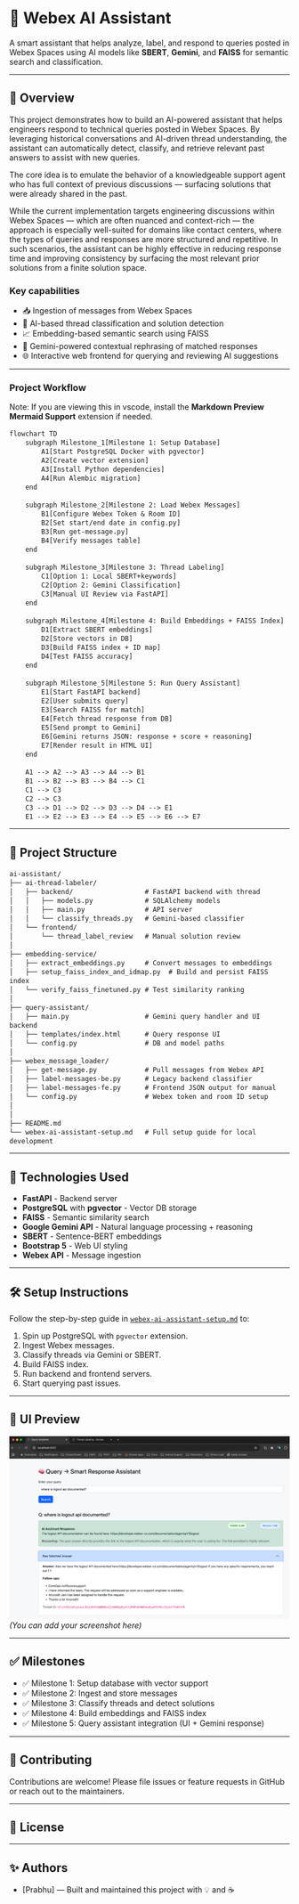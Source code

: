 
# 🤖 Webex AI Assistant

A smart assistant that helps analyze, label, and respond to queries posted in Webex Spaces using AI models like **SBERT**, **Gemini**, and **FAISS** for semantic search and classification.

---

## 🚀 Overview

This project demonstrates how to build an AI-powered assistant that helps engineers respond to technical queries posted in Webex Spaces. By leveraging historical conversations and AI-driven thread understanding, the assistant can automatically detect, classify, and retrieve relevant past answers to assist with new queries.

The core idea is to emulate the behavior of a knowledgeable support agent who has full context of previous discussions — surfacing solutions that were already shared in the past.

While the current implementation targets engineering discussions within Webex Spaces — which are often nuanced and context-rich — the approach is especially well-suited for domains like contact centers, where the types of queries and responses are more structured and repetitive. In such scenarios, the assistant can be highly effective in reducing response time and improving consistency by surfacing the most relevant prior solutions from a finite solution space.

### Key capabilities
- 📥 Ingestion of messages from Webex Spaces  
- 🧠 AI-based thread classification and solution detection  
- 📈 Embedding-based semantic search using FAISS  
- 📝 Gemini-powered contextual rephrasing of matched responses  
- 🌐 Interactive web frontend for querying and reviewing AI suggestions


---

### Project Workflow
Note: If you are viewing this in vscode, install the  **Markdown Preview Mermaid Support** extension if needed.

```mermaid
flowchart TD
    subgraph Milestone_1[Milestone 1: Setup Database]
        A1[Start PostgreSQL Docker with pgvector]
        A2[Create vector extension]
        A3[Install Python dependencies]
        A4[Run Alembic migration]
    end

    subgraph Milestone_2[Milestone 2: Load Webex Messages]
        B1[Configure Webex Token & Room ID]
        B2[Set start/end date in config.py]
        B3[Run get-message.py]
        B4[Verify messages table]
    end

    subgraph Milestone_3[Milestone 3: Thread Labeling]
        C1[Option 1: Local SBERT+keywords]
        C2[Option 2: Gemini Classification]
        C3[Manual UI Review via FastAPI]
    end

    subgraph Milestone_4[Milestone 4: Build Embeddings + FAISS Index]
        D1[Extract SBERT embeddings]
        D2[Store vectors in DB]
        D3[Build FAISS index + ID map]
        D4[Test FAISS accuracy]
    end

    subgraph Milestone_5[Milestone 5: Run Query Assistant]
        E1[Start FastAPI backend]
        E2[User submits query]
        E3[Search FAISS for match]
        E4[Fetch thread response from DB]
        E5[Send prompt to Gemini]
        E6[Gemini returns JSON: response + score + reasoning]
        E7[Render result in HTML UI]
    end

    A1 --> A2 --> A3 --> A4 --> B1
    B1 --> B2 --> B3 --> B4 --> C1
    C1 --> C3
    C2 --> C3
    C3 --> D1 --> D2 --> D3 --> D4 --> E1
    E1 --> E2 --> E3 --> E4 --> E5 --> E6 --> E7
```

---

## 🧱 Project Structure

```plaintext
ai-assistant/
├── ai-thread-labeler/
│   ├── backend/                  # FastAPI backend with thread 
│   │   ├── models.py             # SQLAlchemy models
│   │   ├── main.py               # API server
│   │   └── classify_threads.py   # Gemini-based classifier
│   └── frontend/
│       └── thread_label_review   # Manual solution review 
│
├── embedding-service/
│   ├── extract_embeddings.py     # Convert messages to embeddings
│   ├── setup_faiss_index_and_idmap.py  # Build and persist FAISS index
│   └── verify_faiss_finetuned.py # Test similarity ranking
│
├── query-assistant/
│   ├── main.py                   # Gemini query handler and UI backend
│   ├── templates/index.html      # Query response UI
│   └── config.py                 # DB and model paths
│
├── webex_message_loader/
│   ├── get-message.py            # Pull messages from Webex API
│   ├── label-messages-be.py      # Legacy backend classifier
│   ├── label-messages-fe.py      # Frontend JSON output for manual 
│   └── config.py                 # Webex token and room ID setup
│
│
├── README.md
└── webex-ai-assistant-setup.md   # Full setup guide for local development
```

---

## 🔧 Technologies Used

- **FastAPI** - Backend server
- **PostgreSQL** with **pgvector** - Vector DB storage
- **FAISS** - Semantic similarity search
- **Google Gemini API** - Natural language processing + reasoning
- **SBERT** - Sentence-BERT embeddings
- **Bootstrap 5** - Web UI styling
- **Webex API** - Message ingestion

---

## 🛠 Setup Instructions

Follow the step-by-step guide in [`webex-ai-assistant-setup.md`](webex-ai-assistant-setup.md) to:

1. Spin up PostgreSQL with `pgvector` extension.
2. Ingest Webex messages.
3. Classify threads via Gemini or SBERT.
4. Build FAISS index.
5. Run backend and frontend servers.
6. Start querying past issues.

---

## 📸 UI Preview

![Query Assistant Screenshot](docs/ui-screenshot.png) *(You can add your screenshot here)*

---

## ✅ Milestones

- ✅ Milestone 1: Setup database with vector support
- ✅ Milestone 2: Ingest and store messages
- ✅ Milestone 3: Classify threads and detect solutions
- ✅ Milestone 4: Build embeddings and FAISS index
- ✅ Milestone 5: Query assistant integration (UI + Gemini response)

---

## 👥 Contributing

Contributions are welcome! Please file issues or feature requests in GitHub or reach out to the maintainers.

---

## 📝 License


---

## ✨ Authors

- [Prabhu] — Built and maintained this project with 💡 and ☕
